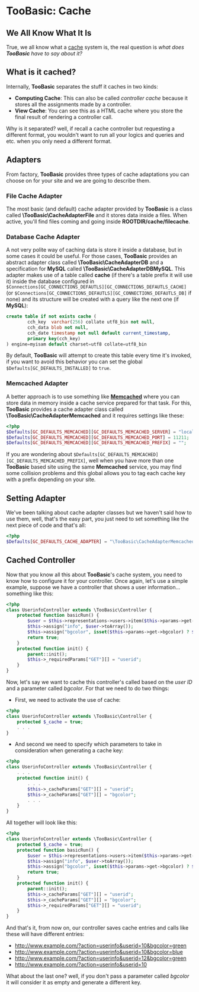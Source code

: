 # TooBasic: Cache
## We All Know What It Is
True, we all know what a [cache](http://en.wikipedia.org/wiki/Cache_%28computing%29) system is, the real question is *what does __TooBasic__ have to say about it?*

## What is it cached?
Internally, __TooBasic__ separates the stuff it caches in two kinds:

* __Computing Cache__: This can also be called _controller cache_ because it stores all the assignments made by a controller.
* __View Cache__: You can see this as a HTML cache where you store the final result of rendering a controller call.

Why is it separated? well, if recall a cache controller but requesting a different format, you wouldn't want to run all your logics and queries and etc. when you only need a different format.

## Adapters
From factory, __TooBasic__ provides three types of cache adaptations you can choose on for your site and we are going to describe them.

### File Cache Adapter
The most basic (and default) cache adapter provided by __TooBasic__ is a class called __\TooBasic\CacheAdapterFile__ and it stores data inside a files. When active, you'll find files coming and going inside __ROOTDIR/cache/filecache__.

### Database Cache Adapter
A not very polite way of caching data is store it inside a database, but in some cases it could be useful.
For those cases, __TooBasic__ provides an abstract adapter class called __\TooBasic\CacheAdapterDB__ and a specification for __MySQL__ called __\TooBasic\CacheAdapterDBMySQL__.
This adapter makes use of a table called __cache__ (if there's a table prefix it will use it) inside the database configured in `$Connections[GC_CONNECTIONS_DEFAUTLS][GC_CONNECTIONS_DEFAUTLS_CACHE]` (or `$Connections[GC_CONNECTIONS_DEFAUTLS][GC_CONNECTIONS_DEFAUTLS_DB]` if none) and its structure will be created with a query like the next one (if __MySQL__):
```sql
create table if not exists cache (
        cch_key  varchar(256) collate utf8_bin not null,
        cch_data blob not null,
        cch_date timestamp not null default current_timestamp,
        primary key(cch_key)
) engine=myisam default charset=utf8 collate=utf8_bin
```
By default, __TooBasic__ will attempt to create this table every time it's invoked, if you want to avoid this behavior you can set the global `$Defaults[GC_DEFAULTS_INSTALLED]` to `true`.

### Memcached Adapter
A better approach is to use something like [__Memcached__](http://php.net/manual/en/book.memcached.php) where you can store data in memory inside a cache service prepared for that task.
For this, __TooBasic__ provides a cache adapter class called __\TooBasic\CacheAdapterMemcached__ and it requires settings like these:
```php
<?php
$Defaults[GC_DEFAULTS_MEMCACHED][GC_DEFAULTS_MEMCACHED_SERVER] = "localhost";
$Defaults[GC_DEFAULTS_MEMCACHED][GC_DEFAULTS_MEMCACHED_PORT] = 11211;
$Defaults[GC_DEFAULTS_MEMCACHED][GC_DEFAULTS_MEMCACHED_PREFIX] = "";
```
If you are wondering about `$Defaults[GC_DEFAULTS_MEMCACHED][GC_DEFAULTS_MEMCACHED_PREFIX]`, well when you have more than one __TooBasic__ based site using the same __Memcached__ service, you may find some collision problems and this global allows you to tag each cache key with a prefix depending on your site.

## Setting Adapter
We've been talking about cache adapter classes but we haven't said how to use them, well, that's the easy part, you just need to set something like the next piece of code and that's all:
```php
<?php
$Defaults[GC_DEFAULTS_CACHE_ADAPTER] = "\TooBasic\CacheAdapterMemcached";
```

## Cached Controller
Now that you know all this about __TooBasic__'s cache system, you need to know how to configure it for your controller. Once again, let's use a simple example, suppose we have a controller that shows a user information... something like this:
```php
<?php
class UserinfoController extends \TooBasic\Controller {
    protected function basicRun() {
        $user = $this->representations->users->item($this->params->get->userid);
        $this->assign("info", $user->toArray());
        $this->assign("bgcolor", isset($this->params->get->bgcolor) ? $this->params->get->bgcolor : "red");
        return true;
    }
    protected function init() {
        parent::init();
        $this->_requiredParams["GET"][] = "userid";
    }
}
```
Now, let's say we want to cache this controller's called based on the _user ID_ and a parameter called _bgcolor_. For that we need to do two things:

* First, we need to activate the use of cache:
```php
<?php
class UserinfoController extends \TooBasic\Controller {
    protected $_cache = true;
    . . .
}
```
* And second we need to specify which parameters to take in consideration when generating a cache key:
```php
<?php
class UserinfoController extends \TooBasic\Controller {
    . . .
    protected function init() {
        . . . 
        $this->_cacheParams["GET"][] = "userid";
        $this->_cacheParams["GET"][] = "bgcolor";
        . . . 
    }
}
```

All together will look like this:

```php
<?php
class UserinfoController extends \TooBasic\Controller {
    protected $_cache = true;
    protected function basicRun() {
        $user = $this->representations->users->item($this->params->get->userid);
        $this->assign("info", $user->toArray());
        $this->assign("bgcolor", isset($this->params->get->bgcolor) ? $this->params->get->bgcolor : "red");
        return true;
    }
    protected function init() {
        parent::init();
        $this->_cacheParams["GET"][] = "userid";
        $this->_cacheParams["GET"][] = "bgcolor";
        $this->_requiredParams["GET"][] = "userid";
    }
}
```
And that's it, from now on, our controller saves cache entries and calls like these will have different entries:

* http://www.example.com/?action=userinfo&userid=10&bgcolor=green
* http://www.example.com/?action=userinfo&userid=10&bgcolor=blue
* http://www.example.com/?action=userinfo&userid=12&bgcolor=green
* http://www.example.com/?action=userinfo&userid=10

What about the last one? well, if you don't pass a parameter called _bgcolor_ it will consider it as empty and generate a different key.
